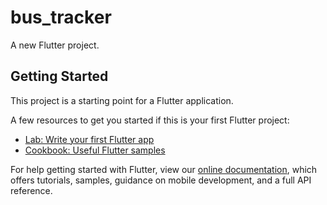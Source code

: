 # bus_tracker

A new Flutter project.

## Getting Started

This project is a starting point for a Flutter application.

A few resources to get you started if this is your first Flutter project:

- [Lab: Write your first Flutter app](https://flutter.io/docs/get-started/codelab)
- [Cookbook: Useful Flutter samples](https://flutter.io/docs/cookbook)

For help getting started with Flutter, view our 
[online documentation](https://flutter.io/docs), which offers tutorials, 
samples, guidance on mobile development, and a full API reference.
